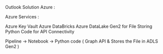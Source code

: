 Outlook Solution Azure :

Azure Services :

Azure Key Vault 
Azure DataBricks 
Azure DataLake Gen2 for File Storing 
Python Code for API Connectivity 

Pipeline -> Notebook -> Python code ( Graph API & Stores the File in ADLS Gen2 ) 